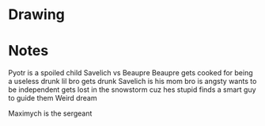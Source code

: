 # Drawing

# Notes
Pyotr is a spoiled child
Savelich vs Beaupre
Beaupre gets cooked for being a useless drunk
lil bro gets drunk
Savelich is his mom
bro is angsty wants to be independent 
gets lost in the snowstorm cuz hes stupid
finds a smart guy to guide them
Weird dream

Maximych is the sergeant